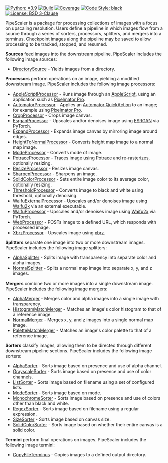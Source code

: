 [![Python: =3.9](https://img.shields.io/badge/python-3.9-green.svg)](https://docs.python.org/3/whatsnew/3.9.html)
[![Build](https://github.com/KarlTDebiec/PipeScaler/actions/workflows/build.yml/badge.svg)](https://github.com/KarlTDebiec/PipeScaler/actions/workflows/build.yml)
[![Coverage](https://img.shields.io/badge/coverage-82-green)](https://github.com/KarlTDebiec/PipeScaler)
[![Code Style: black](https://img.shields.io/badge/code%20style-black-000000.svg)](https://github.com/psf/black)
[![License: BSD 3-Clause](https://img.shields.io/badge/license-BSD%203--Clause-blue.svg)](https://opensource.org/licenses/BSD-3-Clause)

PipeScaler is a package for processing collections of images with a focus on upscaling
resolution. Users define a pipeline in which images flow from a source through a series
of sorters, processors, splitters, and mergers into a terminus. Checkpoint images
along the pipeline may be saved to allow processing to be tracked, stopped, and
resumed.

**Sources** feed images into the downstream pipeline. PipeScaler includes the following
image sources:
* [DirectorySource](https://github.com/KarlTDebiec/PipeScaler/tree/master/pipescaler/pipelines/sources/directory_source.py) - Yields images from a directory.

**Processors** perform operations on an image, yielding a modified downstream image.
PipeScaler includes the following image processors:
* [AppleScriptProcessor](https://github.com/KarlTDebiec/PipeScaler/tree/master/pipescaler/image/processors/apple_script_processor.py) - Runs image through an [AppleScript](https://developer.apple.com/library/archive/documentation/AppleScript/Conceptual/AppleScriptLangGuide/introduction/ASLR_intro.html), using an application such as [Pixelmator Pro](https://www.pixelmator.com/support/guide/pixelmator-pro/1270/).
* [AutomatorProcessor](https://github.com/KarlTDebiec/PipeScaler/tree/master/pipescaler/image/processors/automator_processor.py) - Applies an [Automator QuickAction](https://support.apple.com/guide/automator/welcome/mac) to an image; for example using [Pixelmator Pro](https://www.pixelmator.com/support/guide/pixelmator-pro/1270/).
* [CropProcessor](https://github.com/KarlTDebiec/PipeScaler/tree/master/pipescaler/image/processors/crop_processor.py) - Crops image canvas.
* [EsrganProcessor](https://github.com/KarlTDebiec/PipeScaler/tree/master/pipescaler/image/processors/esrgan_processor.py) - Upscales and/or denoises image using [ESRGAN](https://github.com/xinntao/ESRGAN) via PyTorch.
* [ExpandProcessor](https://github.com/KarlTDebiec/PipeScaler/tree/master/pipescaler/image/processors/expand_processor.py) - Expands image canvas by mirroring image around edges.
* [HeightToNormalProcessor](https://github.com/KarlTDebiec/PipeScaler/tree/master/pipescaler/image/processors/height_to_normal_processor.py) - Converts height map image to a normal map image.
* [ModeProcessor](https://github.com/KarlTDebiec/PipeScaler/tree/master/pipescaler/image/processors/mode_processor.py) - Converts mode of image.
* [PotraceProcessor](https://github.com/KarlTDebiec/PipeScaler/tree/master/pipescaler/image/processors/potrace_processor.py) - Traces image using [Potrace](http://potrace.sourceforge.net/) and re-rasterizes, optionally resizing.
* [ResizeProcessor](https://github.com/KarlTDebiec/PipeScaler/tree/master/pipescaler/image/processors/resize_processor.py) - Resizes image canvas.
* [SharpenProcessor](https://github.com/KarlTDebiec/PipeScaler/tree/master/pipescaler/image/processors/sharpen_processor.py) - Sharpens an image.
* [SolidColorProcessor](https://github.com/KarlTDebiec/PipeScaler/tree/master/pipescaler/image/processors/solid_color_processor.py) - Sets entire image color to its average color, optionally resizing.
* [ThresholdProcessor](https://github.com/KarlTDebiec/PipeScaler/tree/master/pipescaler/image/processors/threshold_processor.py) - Converts image to black and white using threshold, optionally denoising.
* [WaifuExternalProcessor](https://github.com/KarlTDebiec/PipeScaler/tree/master/pipescaler/image/processors/waifu_external_processor.py) - Upscales and/or denoises image using [Waifu2x](https://github.com/nagadomi/waifu2x) via an external executable.
* [WaifuProcessor](https://github.com/KarlTDebiec/PipeScaler/tree/master/pipescaler/image/processors/waifu_processor.py) - Upscales and/or denoises image using [Waifu2x](https://github.com/nagadomi/waifu2x) via PyTorch.
* [WebProcessor](https://github.com/KarlTDebiec/PipeScaler/tree/master/pipescaler/image/processors/web_processor.py) - POSTs image to a defined URL, which responds with processed image.
* [XbrzProcessor](https://github.com/KarlTDebiec/PipeScaler/tree/master/pipescaler/image/processors/xbrz_processor.py) - Upscales image using [xbrz](https://github.com/ioistired/xbrz.py).

**Splitters** separate one image into two or more downstream images. PipeScaler includes
the following image splitters:
* [AlphaSplitter](https://github.com/KarlTDebiec/PipeScaler/tree/master/pipescaler/image/splitters/alpha_splitter.py) - Splits image with transparency into separate color and alpha images.
* [NormalSplitter](https://github.com/KarlTDebiec/PipeScaler/tree/master/pipescaler/image/splitters/normal_splitter.py) - Splits a normal map image into separate x, y, and z images.

**Mergers** combine two or more images into a single downstream image. PipeScaler
includes the following image mergers:
* [AlphaMerger](https://github.com/KarlTDebiec/PipeScaler/tree/master/pipescaler/image/mergers/alpha_merger.py) - Merges color and alpha images into a single image with transparency.
* [HistogramMatchMerger](https://github.com/KarlTDebiec/PipeScaler/tree/master/pipescaler/image/mergers/histogram_match_merger.py) - Matches an image's color histogram to that of a reference image.
* [NormalMerger](https://github.com/KarlTDebiec/PipeScaler/tree/master/pipescaler/image/mergers/normal_merger.py) - Merges x, y, and z images into a single normal map image.
* [PaletteMatchMerger](https://github.com/KarlTDebiec/PipeScaler/tree/master/pipescaler/image/mergers/palette_match_merger.py) - Matches an image's color palette to that of a reference image.

**Sorters** classify images, allowing them to be directed  through different downstream
pipeline sections. PipeScaler includes the following image sorters:
* [AlphaSorter](https://github.com/KarlTDebiec/PipeScaler/tree/master/pipescaler/pipelines/sorters/alpha_sorter.py) - Sorts image based on presence and use of alpha channel.
* [GrayscaleSorter](https://github.com/KarlTDebiec/PipeScaler/tree/master/pipescaler/pipelines/sorters/grayscale_sorter.py) - Sorts image based on presence and use of color channels.
* [ListSorter](https://github.com/KarlTDebiec/PipeScaler/tree/master/pipescaler/pipelines/sorters/list_sorter.py) - Sorts image based on filename using a set of configured lists.
* [ModeSorter](https://github.com/KarlTDebiec/PipeScaler/tree/master/pipescaler/pipelines/sorters/mode_sorter.py) - Sorts image based on mode.
* [MonochromeSorter](https://github.com/KarlTDebiec/PipeScaler/tree/master/pipescaler/pipelines/sorters/monochrome_sorter.py) - Sorts image based on presence and use of colors other than black and white.
* [RegexSorter](https://github.com/KarlTDebiec/PipeScaler/tree/master/pipescaler/pipelines/sorters/regex_sorter.py) - Sorts image based on filename using a regular expression.
* [SizeSorter](https://github.com/KarlTDebiec/PipeScaler/tree/master/pipescaler/pipelines/sorters/size_sorter.py) - Sorts image based on canvas size.
* [SolidColorSorter](https://github.com/KarlTDebiec/PipeScaler/tree/master/pipescaler/pipelines/sorters/solid_color_sorter.py) - Sorts image based on whether their entire canvas is a solid color.

**Termini** perform final operations on images. PipeScaler includes the following image
termini:
* [CopyFileTerminus](https://github.com/KarlTDebiec/PipeScaler/tree/master/pipescaler/pipelines/termini/copy_file_terminus.py) - Copies images to a defined output directory.
